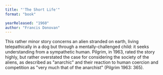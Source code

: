 ```yaml
---
title: "'The Short Life'"
format: "book"

yearReleased: "1960"
author: "Francis Donovan"
---
```

This rather minor story concerns an alien stranded on  earth, living telepathically in a dog but through a  mentally-challenged child: it seeks understanding from a sympathetic human.  Pilgrim, in 1963, rated the story highly, but rather overstated the case for  considering the society of the aliens, as described as "anarchic" and their  reaction to human coercion and competition as "very much that of the anarchist"  (Pilgrim 1963: 365).